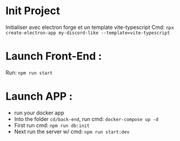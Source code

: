 # Init Project

Initialiser avec electron forge et un template vite-typescript
Cmd: `npx create-electron-app my-discord-like --template=vite-typescript`

# Launch Front-End :

Run: `npm run start`

# Launch APP :

- run your docker app
- Into the folder `cd/back-end`, run cmd: `docker-compose up -d`
- First run cmd: `npm run db:init`
- Next run the server w/ cmd: `npm run start:dev`
